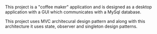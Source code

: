 This project is a "coffee maker" application and is designed as a desktop application with a GUI which communicates with a MySql database.

This project uses MVC architecural design pattern and along with this architecture it uses state, observer and singleton design patterns.

